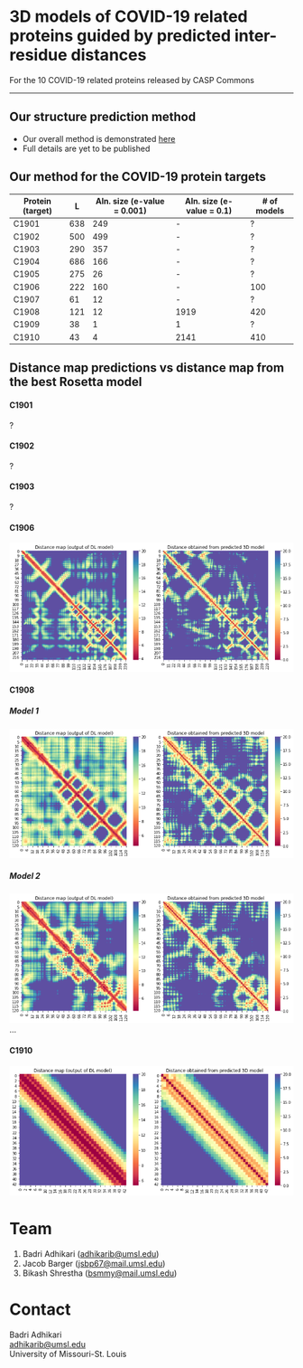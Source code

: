 # 3D models of COVID-19 related proteins guided by predicted inter-residue distances
For the 10 COVID-19 related proteins released by CASP Commons
<hr>

## Our structure prediction method
* Our overall method is demonstrated [here](./Full-Pipeline.md)
* Full details are yet to be published

## Our method for the COVID-19 protein targets
| Protein (target)  | L  | Aln. size (e-value = 0.001) | Aln. size (e-value = 0.1) | # of models |
|---|---|---|---|---|
| C1901 | 638 | 249  | -  | ? |
| C1902 | 500  | 499  | - | ? |
| C1903 | 290  | 357  | -  | ? |
| C1904 | 686  | 166  |  - | ? |
| C1905 | 275  | 26  |  - | ? |
| C1906 | 222  | 160  | -  | 100 |
| C1907 | 61  |  12 |  - | ? |
| C1908 | 121  |  12 | 1919  | 420 |
| C1909 | 38  |  1 | 1  | ? |
| C1910 | 43  | 4  |  2141 | 410 |
 
## Distance map predictions vs distance map from the best Rosetta model
#### C1901
?
#### C1902
?
#### C1903
?
#### C1906
![](./distance-maps/C1906_1_distancemap_comp.png)
#### C1908
##### Model 1
![](./distance-maps/C1908_1.png)  
##### Model 2
![](./distance-maps/C1908_2.png)
...
#### C1910
![](./distance-maps/C1910_1.png)

# Team
1. Badri Adhikari (adhikarib@umsl.edu)
1. Jacob Barger (jsbp67@mail.umsl.edu)
1. Bikash Shrestha (bsmmy@mail.umsl.edu)

# Contact
Badri Adhikari  
adhikarib@umsl.edu  
University of Missouri-St. Louis  
